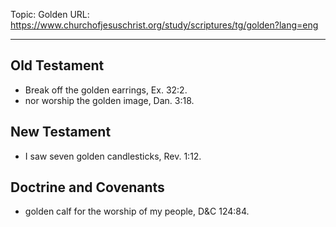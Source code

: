 Topic: Golden
URL: https://www.churchofjesuschrist.org/study/scriptures/tg/golden?lang=eng

---

## Old Testament

- Break off the golden earrings, Ex. 32:2.
- nor worship the golden image, Dan. 3:18.

## New Testament

- I saw seven golden candlesticks, Rev. 1:12.

## Doctrine and Covenants

- golden calf for the worship of my people, D&C 124:84.

